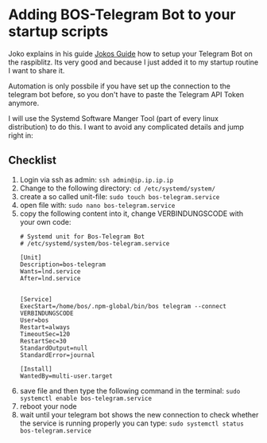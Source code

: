 # Adding BOS-Telegram Bot to your startup scripts

Joko explains in his guide [Jokos Guide](https://btc21.de/lightning-node-bot/) how to setup your Telegram Bot on the raspiblitz. Its very good and because I just added it to my startup routine
I want to share it.

Automation is only possbile if you have set up the connection to the telegram bot before, so you don't have to paste the Telegram API Token anymore.

I will use the Systemd Software Manger Tool (part of every linux distribution) to do this. I want to avoid any complicated details and jump right in:

## Checklist

1. Login via ssh as admin: `ssh admin@ip.ip.ip.ip`
2. Change to the following directory: `cd /etc/systemd/system/`
3. create a so called unit-file: `sudo touch bos-telegram.service`
4. open file with: `sudo nano bos-telegram.service`
5. copy the following content into it, change VERBINDUNGSCODE with your own code:
    ```
    # Systemd unit for Bos-Telegram Bot
    # /etc/systemd/system/bos-telegram.service

    [Unit]
    Description=bos-telegram
    Wants=lnd.service
    After=lnd.service


    [Service] 
    ExecStart=/home/bos/.npm-global/bin/bos telegram --connect VERBINDUNGSCODE
    User=bos
    Restart=always
    TimeoutSec=120
    RestartSec=30
    StandardOutput=null
    StandardError=journal

    [Install]
    WantedBy=multi-user.target 
 6. save file and then type the following command in the terminal: `sudo systemctl enable bos-telegram.service`
 7. reboot your node
 8. wait until your telegram bot shows the new connection to check whether the service is running properly you can type: `sudo systemctl status  bos-telegram.service`

